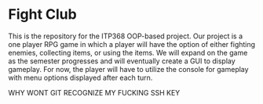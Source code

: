 <b><h1> Fight Club </h1></b>

<p> This is the repository for the ITP368 OOP-based project. Our project is a one player RPG game in which a player will have the option of either fighting enemies, collecting items, or using the items. We will expand on the game as the semester progresses and will eventually create a GUI to display gameplay. For now, the player will have to utilize the console for gameplay with menu options displayed after each turn. </p>

WHY WONT GIT RECOGNIZE MY FUCKING SSH KEY
